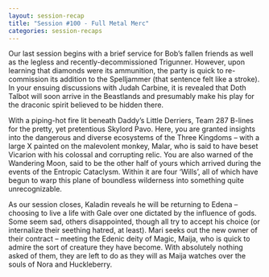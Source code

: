 ```yaml
---
layout: session-recap
title: "Session #100 - Full Metal Merc"
categories: session-recaps
---
```


Our last session begins with a brief service for Bob’s fallen friends as well as the legless and recently-decommissioned Trigunner. However, upon learning that diamonds were its ammunition, the party is quick to re-commission its addition to the Spelljammer (that sentence felt like a stroke). In your ensuing discussions with Judah Carbine, it is revealed that Doth Talbot will soon arrive in the Beastlands and presumably make his play for the draconic spirit believed to be hidden there. 

With a piping-hot fire lit beneath Daddy’s Little Derriers, Team 287 B-lines for the pretty, yet pretentious Skylord Pavo. Here, you are granted insights into the dangerous and diverse ecosystems of the Three Kingdoms – with a large X painted on the malevolent monkey, Malar, who is said to have beset Vicarion with his colossal and corrupting relic. You are also warned of the Wandering Moon, said to be the other half of yours which arrived during the events of the Entropic Cataclysm. Within it are four ‘Wills’, all of which have begun to warp this plane of boundless wilderness into something quite unrecognizable.

As our session closes, Kaladin reveals he will be returning to Edena – choosing to live a life with Gale over one dictated by the influence of gods. Some seem sad, others disappointed, though all try to accept his choice (or internalize their seething hatred, at least). Mari seeks out the new owner of their contract – meeting the Edenic deity of Magic, Maija, who is quick to admire the sort of creature they have become. With absolutely nothing asked of them, they are left to do as they will as Maija watches over the souls of Nora and Huckleberry.
